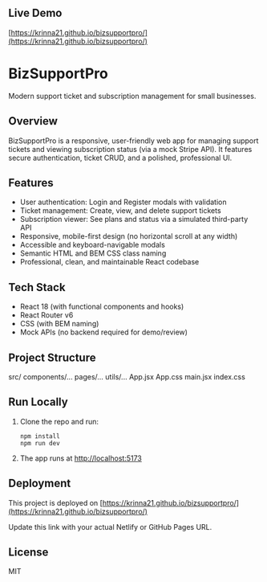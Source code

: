 ## Live Demo

[https://krinna21.github.io/bizsupportpro/](https://krinna21.github.io/bizsupportpro/)

# BizSupportPro

Modern support ticket and subscription management for small businesses.

## Overview

BizSupportPro is a responsive, user-friendly web app for managing support tickets and viewing subscription status (via a mock Stripe API). It features secure authentication, ticket CRUD, and a polished, professional UI.

## Features

- User authentication: Login and Register modals with validation
- Ticket management: Create, view, and delete support tickets
- Subscription viewer: See plans and status via a simulated third-party API
- Responsive, mobile-first design (no horizontal scroll at any width)
- Accessible and keyboard-navigable modals
- Semantic HTML and BEM CSS class naming
- Professional, clean, and maintainable React codebase

## Tech Stack

- React 18 (with functional components and hooks)
- React Router v6
- CSS (with BEM naming)
- Mock APIs (no backend required for demo/review)

## Project Structure

src/
components/...
pages/...
utils/...
App.jsx
App.css
main.jsx
index.css


## Run Locally

1. Clone the repo and run:

    ```
    npm install
    npm run dev
    ```

2. The app runs at [http://localhost:5173](http://localhost:5173)

## Deployment

This project is deployed on [https://krinna21.github.io/bizsupportpro/](https://krinna21.github.io/bizsupportpro/)

Update this link with your actual Netlify or GitHub Pages URL.

## License

MIT


